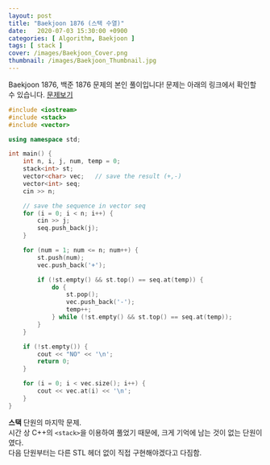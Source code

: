 ```yaml
---
layout: post
title: "Baekjoon 1876 (스택 수열)"
date:   2020-07-03 15:30:00 +0900
categories: [ Algorithm, Baekjoon ]
tags: [ stack ]
cover: /images/Baekjoon_Cover.png
thumbnail: /images/Baekjoon_Thumbnail.jpg
---
```


Baekjoon 1876, 백준 1876 문제의 본인 풀이입니다!
문제는 아래의 링크에서 확인할 수 있습니다.
[문제보기][prob]
<!-- more -->
```c++
#include <iostream>
#include <stack>
#include <vector>

using namespace std;

int main() {
	int n, i, j, num, temp = 0;
	stack<int> st;
	vector<char> vec;	// save the result (+,-)
	vector<int> seq;
	cin >> n;

	// save the sequence in vector seq
	for (i = 0; i < n; i++) {
		cin >> j;
		seq.push_back(j);
	}

	for (num = 1; num <= n; num++) {
		st.push(num);
		vec.push_back('+');

		if (!st.empty() && st.top() == seq.at(temp)) {
			do {
				st.pop();
				vec.push_back('-');
				temp++;
			} while (!st.empty() && st.top() == seq.at(temp));
		}
	}

	if (!st.empty()) {
		cout << "NO" << '\n';
		return 0;
	}

	for (i = 0; i < vec.size(); i++) {
		cout << vec.at(i) << '\n';
	}
}
```

**스택** 단원의 마지막 문제.  
시간 상 C++의 `<stack>`을 이용하여 풀었기 때문에,
크게 기억에 남는 것이 없는 단원이였다.  
다음 단원부터는 다른 STL 헤더 없이 직접 구현해야겠다고 다짐함.


[prob]: https://www.acmicpc.net/problem/1874